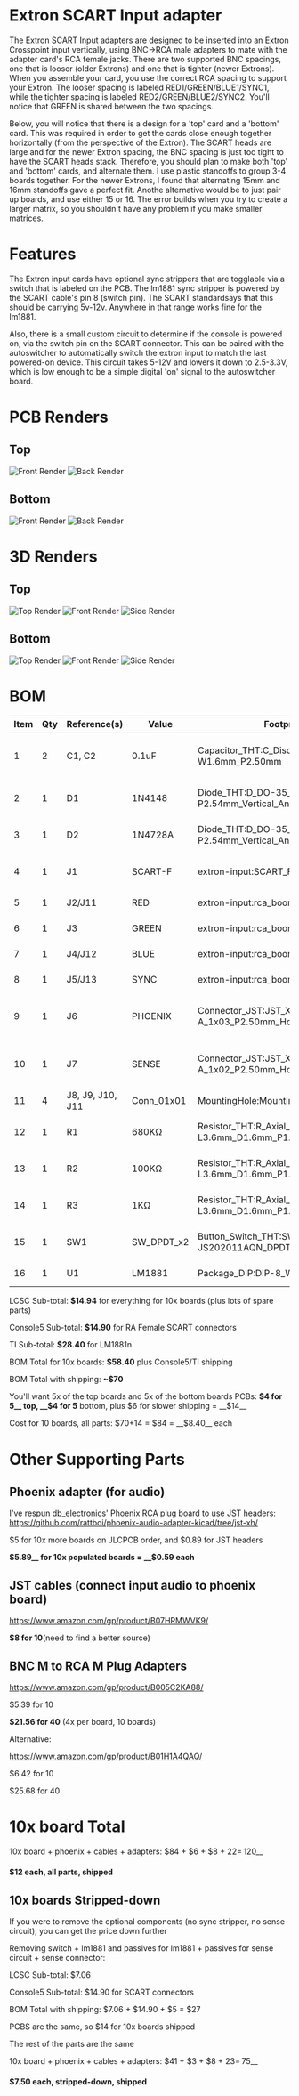 Extron SCART Input adapter
==========================

The Extron SCART Input adapters are designed to be inserted into an Extron Crosspoint input vertically, using BNC->RCA male adapters to mate with the adapter card's RCA female jacks. There are two supported BNC spacings, one that is looser (older Extrons) and one that is tighter (newer Extrons). When you assemble your card, you use the correct RCA spacing to support your Extron. The looser spacing is labeled RED1/GREEN/BLUE1/SYNC1, while the tighter spacing is labeled RED2/GREEN/BLUE2/SYNC2. You'll notice that GREEN is shared between the two spacings.

Below, you will notice that there is a design for a 'top' card and a 'bottom' card. This was required in order to get the cards close enough together horizontally (from the perspective of the Extron). The SCART heads are large and for the newer Extron spacing, the BNC spacing is just too tight to have the SCART heads stack. Therefore, you should plan to make both 'top' and 'bottom' cards, and alternate them. I use plastic standoffs to group 3-4 boards together. For the newer Extrons, I found that alternating 15mm and 16mm standoffs gave a perfect fit. Anothe alternative would be to just pair up boards, and use either 15 or 16. The error builds when you try to create a larger matrix, so you shouldn't have any problem if you make smaller matrices.

Features
========

The Extron input cards have optional sync strippers that are togglable via a switch that is labeled on the PCB. The lm1881 sync stripper is powered by the SCART cable's pin 8 (switch pin). The SCART standardsays that this should be carrying 5v-12v. Anywhere in that range works fine for the lm1881.

Also, there is a small custom circuit to determine if the console is powered on, via the switch pin on the SCART connector. This can be paired with the autoswitcher to automatically switch the extron input to match the last powered-on device. This circuit takes 5-12V and lowers it down to 2.5-3.3V, which is low enough to be a simple digital 'on' signal to the autoswitcher board.

PCB Renders
===========

## Top

![Front Render](renders/t-front.png)
![Back Render](renders/t-back.png)

## Bottom

![Front Render](renders/b-front.png)
![Back Render](renders/b-back.png)

3D Renders
==========

## Top

![Top Render](renders/t-3d-top.png)
![Front Render](renders/t-3d-front.png)
![Side Render](renders/t-3d-side.png)

## Bottom

![Top Render](renders/b-3d-top.png)
![Front Render](renders/b-3d-front.png)
![Side Render](renders/b-3d-side.png)

BOM
===========
| Item | Qty | Reference(s)     | Value      | Footprint                                                   | Datasheet                                                                                                            |
|------|-----|------------------|------------|-------------------------------------------------------------|----------------------------------------------------------------------------------------------------------------------|
| 1    | 2   | C1, C2           | 0.1uF      | Capacitor_THT:C_Disc_D3.0mm W1.6mm_P2.50mm                  | https://lcsc.com/product-detail/Multilayer-Ceramic-Capacitors-MLCC-Leaded_100nF-104-20-100V_C154503.html             |
| 2    | 1   | D1               | 1N4148     | Diode_THT:D_DO-35_SOD27 P2.54mm_Vertical_AnodeUp            | https://lcsc.com/product-detail/Switching-Diode_1N4148_C14516.html                                                   |
| 3    | 1   | D2               | 1N4728A    | Diode_THT:D_DO-35_SOD27 P2.54mm_Vertical_AnodeUp,~          | https://lcsc.com/product-detail/Zener-Diodes_ON-Semicon_1N4728A_ON-Semicon-ON-1N4728A_C140852.html                   |
| 4    | 1   | J1               | SCART-F    | extron-input:SCART_F_RA, ~                                  | https://console5.com/store/female-scart-jp21-through-hole-pcb-mount-21-pin-connector-right-angle.html                |
| 5    | 1   | J2/J11           | RED        | extron-input:rca_boom, ~                                    | https://lcsc.com/product-detail/AV-Connectors_AV-5_C18080.html                                                       |
| 6    | 1   | J3               | GREEN      | extron-input:rca_boom, ~                                    | https://lcsc.com/product-detail/AV-Connectors_AV-5_C18080.html                                                       |
| 7    | 1   | J4/J12           | BLUE       | extron-input:rca_boom, ~                                    | https://lcsc.com/product-detail/AV-Connectors_AV-5_C18080.html                                                       |
| 8    | 1   | J5/J13           | SYNC       | extron-input:rca_boom, ~                                    | https://lcsc.com/product-detail/AV-Connectors_AV-5_C18080.html                                                       |
| 9    | 1   | J6               | PHOENIX    | Connector_JST:JST_XH_S03B XH-A_1x03_P2.50mm_Horizontal,~    | https://lcsc.com/product-detail/XH-Connectors_JST_S3B-XH-A-LF-SN_XHsocket-1-3P-Curved-needle-pitch2-5mm_C157928.html |
| 10   | 1   | J7               | SENSE      | Connector_JST:JST_XH_S02B XH-A_1x02_P2.50mm_Horizontal,~    | https://lcsc.com/product-detail/XH-Connectors_JST_S2B-XH-A-LF-SN_XHsocket-1-2P-Curved-needle-pitch2-5mm_C157931.html |
| 11   | 4   | J8, J9, J10, J11 | Conn_01x01 | MountingHole:MountingHole_3.2mm_M3                          | N/A                                                                                                                  |
| 12   | 1   | R1               | 680KΩ      | Resistor_THT:R_Axial_DIN0204 L3.6mm_D1.6mm_P1.90mm_Vertical | https://lcsc.com/product-detail/Others_FlyWin-CR1-8W-5-680K-OTB5_C337028.html                                        |
| 13   | 1   | R2               | 100KΩ      | Resistor_THT:R_Axial_DIN0204 L3.6mm_D1.6mm_P1.90mm_Vertical | https://lcsc.com/product-detail/Carbon-Film-Resistors_100KR-104-5_C120103.html                                       |
| 14   | 1   | R3               | 1KΩ        | Resistor_THT:R_Axial_DIN0204 L3.6mm_D1.6mm_P1.90mm_Vertical | https://lcsc.com/product-detail/Carbon-Film-Resistors_1KR-102-5_C120055.html                                         |
| 15   | 1   | SW1              | SW_DPDT_x2 | Button_Switch_THT:SW_CuK JS202011AQN_DPDT_Angled,           | https://lcsc.com/product-detail/Toggle-Switches_C-K_JS202011AQN_C-K-JS202011AQN_C221662.html                         |
| 16   | 1   | U1               | LM1881     | Package_DIP:DIP-8_W7.62mm,                                  | https://www.ti.com/store/ti/en/p/product/?p=LM1881N/NOPB


LCSC     Sub-total: __$14.94__ for everything for 10x boards (plus lots of spare parts)

Console5 Sub-total: __$14.90__ for RA Female SCART connectors

TI       Sub-total: __$28.40__ for LM1881n 

BOM Total for 10x boards: __$58.40__ plus Console5/TI shipping

BOM Total with shipping: __~$70__

You'll want 5x of the top boards and 5x of the bottom boards
PCBs: __$4 for 5__ top, __$4 for 5__ bottom, plus $6 for slower shipping = __$14__

Cost for 10 boards, all parts: $70+14 = $84 = __$8.40__ each

Other Supporting Parts 
======================

Phoenix adapter (for audio)
---------------------------

I've respun db_electronics' Phoenix RCA plug board to use JST headers: https://github.com/rattboi/phoenix-audio-adapter-kicad/tree/jst-xh/

$5 for 10x more boards on JLCPCB order, and $0.89 for JST headers

__$5.89__ for 10x populated boards = __$0.59 each__

JST cables (connect input audio to phoenix board)
----------
https://www.amazon.com/gp/product/B07HRMWVK9/

__$8 for 10__(need to find a better source)

BNC M to RCA M Plug Adapters
---------------
https://www.amazon.com/gp/product/B005C2KA88/

$5.39 for 10

__$21.56 for 40__ (4x per board, 10 boards)

Alternative: 

https://www.amazon.com/gp/product/B01H1A4QAQ/

$6.42 for 10

$25.68 for 40

10x board Total
===============
10x board + phoenix + cables + adapters: $84 + $6 + $8 + $22 = __~$120__

__$12 each, all parts, shipped__

10x boards Stripped-down 
------------------------

If you were to remove the optional components (no sync stripper, no sense circuit), you can get the price down further

Removing switch + lm1881 and passives for lm1881 + passives for sense circuit + sense connector: 

LCSC     Sub-total: $7.06

Console5 Sub-total: $14.90 for SCART connectors

BOM Total with shipping: $7.06 + $14.90 + $5 = $27

PCBS are the same, so $14 for 10x boards shipped

The rest of the parts are the same

10x board + phoenix + cables + adapters: $41 + $3 + $8 + $23 = __~$75__

__$7.50 each, stripped-down, shipped__
